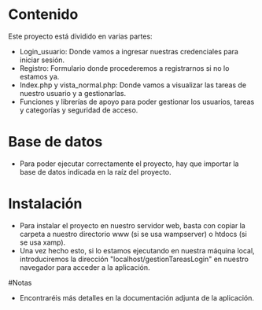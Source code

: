 # Contenido
Este proyecto está dividido en varias partes:
- Login_usuario: Donde vamos a ingresar nuestras credenciales para iniciar sesión.
- Registro: Formulario donde procederemos a registrarnos si no lo estamos ya.
- Index.php y vista_normal.php: Donde vamos a visualizar las tareas de nuestro usuario y a gestionarlas.
- Funciones y librerías de apoyo para poder gestionar los usuarios, tareas y categorías y seguridad de acceso.

# Base de datos
- Para poder ejecutar correctamente el proyecto, hay que importar la base de datos indicada en la raíz del proyecto.

# Instalación
- Para instalar el proyecto en nuestro servidor web, basta con copiar la carpeta a nuestro directorio www (si se usa wampserver) o htdocs (si se usa xamp).
- Una vez hecho esto, si lo estamos ejecutando en nuestra máquina local, introduciremos la dirección "localhost/gestionTareasLogin" en nuestro navegador para acceder a la aplicación.

#Notas
- Encontraréis más detalles en la documentación adjunta de la aplicación.
